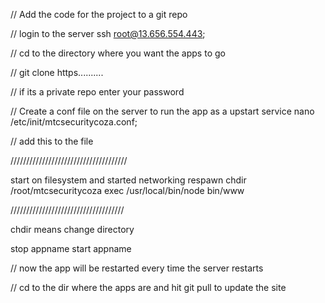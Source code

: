 // Add the code for the project to a git repo

// login to the server
ssh root@13.656.554.443;

// cd to the directory where you want the apps to go

// git clone https..........

// if its a private repo enter your password


// Create a conf file on the server to run the app as a upstart service
nano /etc/init/mtcsecuritycoza.conf;

// add this to the file

/////////////////////////////////////

start on filesystem and started networking
respawn
chdir /root/mtcsecuritycoza
exec /usr/local/bin/node bin/www

////////////////////////////////////

chdir means change directory

stop appname
start appname


// now the app will be restarted every time the server restarts

// cd to the dir where the apps are and hit git pull to update the site
